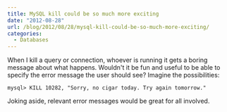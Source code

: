 ```yaml
---
title: MySQL kill could be so much more exciting
date: "2012-08-28"
url: /blog/2012/08/28/mysql-kill-could-be-so-much-more-exciting/
categories:
  - Databases
---
```

When I kill a query or connection, whoever is running it gets a boring message about what happens. Wouldn't it be fun and useful to be able to specify the error message the user should see? Imagine the possibilities:

```
mysql> KILL 10282, "Sorry, no cigar today. Try again tomorrow."
```

Joking aside, relevant error messages would be great for all involved.


